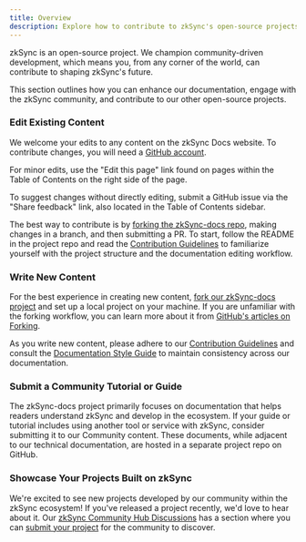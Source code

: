 ```yaml
---
title: Overview
description: Explore how to contribute to zkSync's open-source projects and community.
---
```


zkSync is an open-source project. We champion community-driven development, which means you,
from any corner of the world, can contribute to shaping zkSync's future.

This section outlines how you can enhance our documentation, engage with the zkSync community,
and contribute to our other open-source projects.

### Edit Existing Content

We welcome your edits to any content on the zkSync Docs website. To contribute changes,
you will need a [GitHub account](https://github.com/signup).

For minor edits, use the "Edit this page" link found on pages within the Table of Contents on the right side of the page.

To suggest changes without directly editing, submit a GitHub issue via the "Share feedback" link,
also located in the Table of Contents sidebar.

The best way to contribute is by [forking the zkSync-docs repo](%%zk_git_repo_zksync-docs%%/fork),
making changes in a branch, and then submitting a PR.
To start, follow the README in the project repo and read the [Contribution Guidelines](/contributing-to-documentation/contribution-guidelines)
to familiarize yourself with the project structure and the documentation editing workflow.

### Write New Content

For the best experience in creating new content, [fork our zkSync-docs project](%%zk_git_repo_zksync-docs%%/fork)
and set up a local project on your machine. If you are unfamiliar with the forking workflow, you can learn more about it
from [GitHub's articles on Forking](https://docs.github.com/en/pull-requests/collaborating-with-pull-requests/working-with-forks/about-forks).

As you write new content, please adhere to our
[Contribution Guidelines](/contributing-to-documentation/contribution-guidelines)
and consult the [Documentation Style Guide](/contributing-to-documentation/documentation-styleguide)
to maintain consistency across our documentation.

### Submit a Community Tutorial or Guide

The zkSync-docs project primarily focuses on documentation that helps readers understand zkSync and develop in the ecosystem.
If your guide or tutorial includes using another tool or service with zkSync, consider submitting it to our Community content.
These documents, while adjacent to our technical documentation, are hosted in a separate project repo on GitHub.

### Showcase Your Projects Built on zkSync

We're excited to see new projects developed by our community within the zkSync ecosystem!
If you've released a project recently, we'd love to hear about it.
Our [zkSync Community Hub Discussions](https://github.com/zkSync-Community-Hub/zksync-developers)
has a section where you can
[submit your project](https://github.com/zkSync-Community-Hub/zksync-developers/discussions/new?category=show-and-tell)
for the community to discover.
